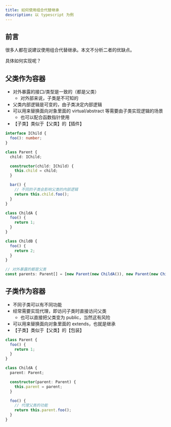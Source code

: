 ```yaml
---
title: 如何使用组合代替继承
description: 以 typescript 为例
---
```


## 前言

很多人都在说建议使用组合代替继承。本文不分析二者的优缺点。

具体如何实现呢？

## 父类作为容器

- 对外暴露的接口/类型是一致的（都是父类）
  - 对外部来说，子类是不可知的
- 父类内部逻辑是可变的，由子类决定内部逻辑
- 可以用来替换面向对象里面的 virtual/abstract 等需要由子类实现逻辑的场景
  - 也可以配合函数指针使用
- 【子类】类似于【父类】的【插件】

```ts
interface IChild {
  foo(): number;
}

class Parent {
  child: IChild;

  constructor(child: IChild) {
    this.child = child;
  }

  bar() {
    // 不同的子类会影响父类的内部逻辑
    return this.child.foo();
  }
}

class ChildA {
  foo() {
    return 1;
  }
}

class ChildB {
  foo() {
    return 2;
  }
}

// 对外暴露的都是父类
const parents: Parent[] = [new Parent(new ChildA()), new Parent(new ChildB())];
```

## 子类作为容器

- 不同子类可以有不同功能
- 经常需要实现代理，即访问子类时直接访问父类
  - 也可以直接把父类变为 public，当然这有风险
- 可以用来替换面向对象里面的 extends，也就是继承
- 【子类】类似于【父类】的【包装】

```ts
class Parent {
  foo() {
    return 1;
  }
}

class ChildA {
  parent: Parent;

  constructor(parent: Parent) {
    this.parent = parent;
  }

  foo() {
    // 代理父类的功能
    return this.parent.foo();
  }
}
```
